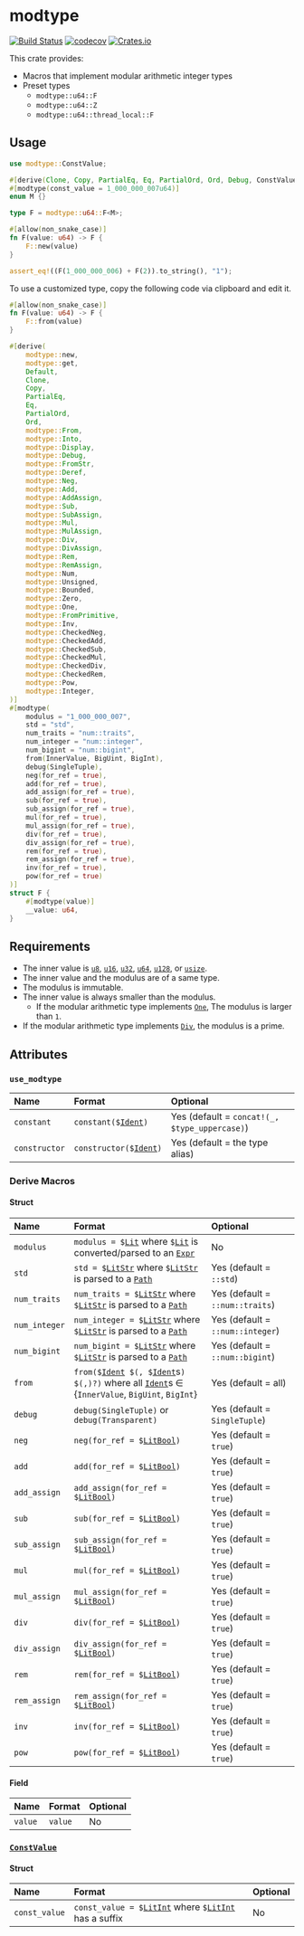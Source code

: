 # modtype

[![Build Status](https://img.shields.io/travis/com/qryxip/modtype/master.svg?label=windows%20%26%20macos%20%26%20linux)](https://travis-ci.com/qryxip/modtype)
[![codecov](https://codecov.io/gh/qryxip/modtype/branch/master/graph/badge.svg)](https://codecov.io/gh/qryxip/modtype)
[![Crates.io](https://img.shields.io/crates/v/modtype.svg)](https://crates.io/crates/modtype)

This crate provides:
- Macros that implement modular arithmetic integer types
- Preset types
    - `modtype::u64::F`
    - `modtype::u64::Z`
    - `modtype::u64::thread_local::F`

## Usage

```rust
use modtype::ConstValue;

#[derive(Clone, Copy, PartialEq, Eq, PartialOrd, Ord, Debug, ConstValue)]
#[modtype(const_value = 1_000_000_007u64)]
enum M {}

type F = modtype::u64::F<M>;

#[allow(non_snake_case)]
fn F(value: u64) -> F {
    F::new(value)
}

assert_eq!((F(1_000_000_006) + F(2)).to_string(), "1");
```

To use a customized type, copy the following code via clipboard and edit it.

```rust
#[allow(non_snake_case)]
fn F(value: u64) -> F {
    F::from(value)
}

#[derive(
    modtype::new,
    modtype::get,
    Default,
    Clone,
    Copy,
    PartialEq,
    Eq,
    PartialOrd,
    Ord,
    modtype::From,
    modtype::Into,
    modtype::Display,
    modtype::Debug,
    modtype::FromStr,
    modtype::Deref,
    modtype::Neg,
    modtype::Add,
    modtype::AddAssign,
    modtype::Sub,
    modtype::SubAssign,
    modtype::Mul,
    modtype::MulAssign,
    modtype::Div,
    modtype::DivAssign,
    modtype::Rem,
    modtype::RemAssign,
    modtype::Num,
    modtype::Unsigned,
    modtype::Bounded,
    modtype::Zero,
    modtype::One,
    modtype::FromPrimitive,
    modtype::Inv,
    modtype::CheckedNeg,
    modtype::CheckedAdd,
    modtype::CheckedSub,
    modtype::CheckedMul,
    modtype::CheckedDiv,
    modtype::CheckedRem,
    modtype::Pow,
    modtype::Integer,
)]
#[modtype(
    modulus = "1_000_000_007",
    std = "std",
    num_traits = "num::traits",
    num_integer = "num::integer",
    num_bigint = "num::bigint",
    from(InnerValue, BigUint, BigInt),
    debug(SingleTuple),
    neg(for_ref = true),
    add(for_ref = true),
    add_assign(for_ref = true),
    sub(for_ref = true),
    sub_assign(for_ref = true),
    mul(for_ref = true),
    mul_assign(for_ref = true),
    div(for_ref = true),
    div_assign(for_ref = true),
    rem(for_ref = true),
    rem_assign(for_ref = true),
    inv(for_ref = true),
    pow(for_ref = true)
)]
struct F {
    #[modtype(value)]
    __value: u64,
}
```

## Requirements

- The inner value is [`u8`], [`u16`], [`u32`], [`u64`], [`u128`], or [`usize`].
- The inner value and the modulus are of a same type.
- The modulus is immutable.
- The inner value is always smaller than the modulus.
    - If the modular arithmetic type implements [`One`], The modulus is larger than `1`.
- If the modular arithmetic type implements [`Div`], the modulus is a prime.

## Attributes

### `use_modtype`

| Name          | Format                         | Optional                                      |
| :------------ | :----------------------------- | :-------------------------------------------- |
| `constant`    | `constant($`[`Ident`]`)`       | Yes (default = `concat!(_, $type_uppercase)`) |
| `constructor` | `constructor($`[`Ident`]`)`    | Yes (default = the type alias)                |

### Derive Macros

#### Struct

| Name                 | Format                                                                                                   | Optional                         |
| :------------------- | :------------------------------------------------------------------------------------------------------- | :------------------------------- |
| `modulus`            | `modulus = $`[`Lit`] where `$`[`Lit`] is converted/parsed to an [`Expr`]                                 | No                               |
| `std`                | `std = $`[`LitStr`] where `$`[`LitStr`] is parsed to a [`Path`]                                          | Yes (default = `::std`)          |
| `num_traits`         | `num_traits = $`[`LitStr`] where `$`[`LitStr`] is parsed to a [`Path`]                                   | Yes (default = `::num::traits`)  |
| `num_integer`        | `num_integer = $`[`LitStr`] where `$`[`LitStr`] is parsed to a [`Path`]                                  | Yes (default = `::num::integer`) |
| `num_bigint`         | `num_bigint = $`[`LitStr`] where `$`[`LitStr`] is parsed to a [`Path`]                                   | Yes (default = `::num::bigint`)  |
| `from`               | `from($`[`Ident`]` $(, $`[`Ident`]s`) $(,)?)` where all [`Ident`]s ∈ {`InnerValue`, `BigUint`, `BigInt`} | Yes (default = all)              |
| `debug`              | `debug(SingleTuple)` or `debug(Transparent)`                                                             | Yes (default = `SingleTuple`)    |
| `neg`                | `neg(for_ref = $`[`LitBool`]`)`                                                                          | Yes (default = `true`)           |
| `add`                | `add(for_ref = $`[`LitBool`]`)`                                                                          | Yes (default = `true`)           |
| `add_assign`         | `add_assign(for_ref = $`[`LitBool`]`)`                                                                   | Yes (default = `true`)           |
| `sub`                | `sub(for_ref = $`[`LitBool`]`)`                                                                          | Yes (default = `true`)           |
| `sub_assign`         | `sub_assign(for_ref = $`[`LitBool`]`)`                                                                   | Yes (default = `true`)           |
| `mul`                | `mul(for_ref = $`[`LitBool`]`)`                                                                          | Yes (default = `true`)           |
| `mul_assign`         | `mul_assign(for_ref = $`[`LitBool`]`)`                                                                   | Yes (default = `true`)           |
| `div`                | `div(for_ref = $`[`LitBool`]`)`                                                                          | Yes (default = `true`)           |
| `div_assign`         | `div_assign(for_ref = $`[`LitBool`]`)`                                                                   | Yes (default = `true`)           |
| `rem`                | `rem(for_ref = $`[`LitBool`]`)`                                                                          | Yes (default = `true`)           |
| `rem_assign`         | `rem_assign(for_ref = $`[`LitBool`]`)`                                                                   | Yes (default = `true`)           |
| `inv`                | `inv(for_ref = $`[`LitBool`]`)`                                                                          | Yes (default = `true`)           |
| `pow`                | `pow(for_ref = $`[`LitBool`]`)`                                                                          | Yes (default = `true`)           |

#### Field

| Name                 | Format  | Optional |
| :------------------- | :------ | :------- |
| `value`              | `value` | No       |

### [`ConstValue`]

#### Struct

| Name                 | Format                                                       | Optional  |
| :------------------- | :----------------------------------------------------------- | :-------- |
| `const_value`        | `const_value = $`[`LitInt`] where `$`[`LitInt`] has a suffix | No        |

[`u8`]: https://doc.rust-lang.org/nightly/std/primitive.u8.html
[`u16`]: https://doc.rust-lang.org/nightly/std/primitive.u16.html
[`u32`]: https://doc.rust-lang.org/nightly/std/primitive.u32.html
[`u64`]: https://doc.rust-lang.org/nightly/std/primitive.u64.html
[`u128`]: https://doc.rust-lang.org/nightly/std/primitive.u128.html
[`usize`]: https://doc.rust-lang.org/nightly/std/primitive.usize.html
[`Div`]: https://doc.rust-lang.org/nightly/core/ops/arith/trait.Div.html
[`One`]: https://docs.rs/num-traits/0.2/num_traits/identities/trait.One.html
[`Ident`]: https://docs.rs/syn/0.15/syn/struct.Ident.html
[`Lit`]: https://docs.rs/syn/0.15/syn/enum.Lit.html
[`LitStr`]: https://docs.rs/syn/0.15/syn/struct.LitStr.html
[`LitInt`]: https://docs.rs/syn/0.15/syn/struct.LitInt.html
[`LitBool`]: https://docs.rs/syn/0.15/syn/struct.LitBool.html
[`Expr`]: https://docs.rs/syn/0.15/syn/struct.Expr.html
[`Path`]: https://docs.rs/syn/0.15/syn/struct.Path.html
[`ConstValue`]: https://docs.rs/modtype_derive/0.3/modtype_derive/derive.ConstValue.html

